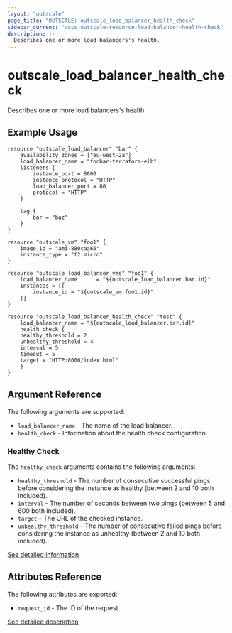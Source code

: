 ```yaml
---
layout: "outscale"
page_title: "OUTSCALE: outscale_load_balancer_health_check"
sidebar_current: "docs-outscale-resource-load-balancer-health-check"
description: |-
  Describes one or more load balancers's health.
---
```


# outscale_load_balancer_health_check

Describes one or more load balancers's health.

## Example Usage

```hcl
resource "outscale_load_balancer" "bar" {
    availability_zones = ["eu-west-2a"]
    load_balancer_name = "foobar-terraform-elb"
    listeners {
        instance_port = 8000
        instance_protocol = "HTTP"
        load_balancer_port = 80
        protocol = "HTTP"
    }

    tag {
        bar = "baz"
    }
}

resource "outscale_vm" "foo1" {
    image_id = "ami-880caa66"
    instance_type = "t2.micro"
}

resource "outscale_load_balancer_vms" "foo1" {
    load_balancer_name      = "${outscale_load_balancer.bar.id}"
    instances = [{
        instance_id = "${outscale_vm.foo1.id}"
    }]
}

resource "outscale_load_balancer_health_check" "test" {
    load_balancer_name = "${outscale_load_balancer.bar.id}"
    health_check {
    healthy_threshold = 2
    unhealthy_threshold = 4
    interval = 5
    timeout = 5
    target = "HTTP:8000/index.html"
    }
}
```

## Argument Reference

The following arguments are supported:

* `load_balancer_name` - The name of the load balancer.
* `health_check` - Information about the health check configuration.

### Healthy Check

The `healthy_check` arguments contains the following arguments:

* `healthy_threshold` - The number of consecutive successful pings before considering the instance as healthy (between 2 and 10 both included).
* `interval` - The number of seconds between two pings (between 5 and 600 both included).
* `target` - The URL of the checked instance.
* `unhealthy_threshold` - The number of consecutive failed pings before considering the instance as unhealthy (between 2 and 10 both included).

[See detailed information](http://docs.outscale.com/api_lbu/operations/Action_ConfigureHealthCheck_get.html#_api_lbu-action_configurehealthcheck_get)

## Attributes Reference

The following attributes are exported:

* `request_id` - The ID of the request.

[See detailed description](http://docs.outscale.com/api_lbu/operations/Action_DescribeLoadBalancers_get.html#_api_lbu-action_describeloadbalancers_get)
